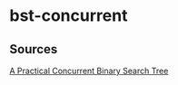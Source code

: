 # bst-concurrent

## Sources
[A Practical Concurrent Binary Search Tree](https://stanford-ppl.github.io/website/papers/ppopp207-bronson.pdf)